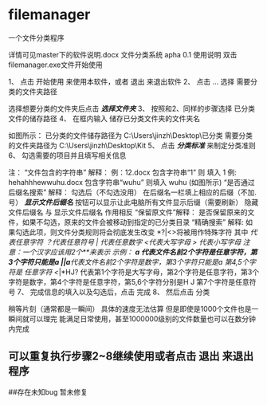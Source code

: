 # filemanager
一个文件分类程序

详情可见master下的软件说明.docx
                       文件分类系统 apha 0.1 使用说明
双击filemanager.exe文件开始使用

1、	点击  开始使用 来使用本软件，或者 退出 来退出软件
2、	点击 …  选择 需要分类的文件夹路径 
 
选择想要分类的文件夹后点击   ***选择文件夹***
3、	按照和2、同样的步骤选择 已分类文件的储存路径
4、	在框内输入 储存已分类文件夹的文件夹名
 
如图所示：
已分类的文件储存路径为
C:\Users\jinzh\Desktop\已分类
需要分类的文件夹路径为
C:\Users\jinzh\Desktop\Kit
5、	点击 ***分类标准*** 来制定分类准则
6、	勾选需要的项目并且填写相关信息
 
注：
“文件包含的字符串” 解释：
例：12.docx 包含字符串“1” 则 填入 1
例: hehahhhewwuhu.docx 包含字符串“wuhu” 则填入 wuhu (如图所示)
“是否通过后缀名搜索” 解释：
勾选后（不勾选没用）
在后缀名一栏填上相应的后缀（不加.号）
 ***显示文件后缀名***  按钮可以显示让此电脑所有文件显示后缀（需要刷新）
 隐藏文件后缀名  与 显示文件后缀名 作用相反
“保留原文件”解释：
是否保留原来的文件，如果不勾选，原来的文件会被移动到指定的已分类目录
“精确搜索”  解释:
如果勾选此项，则文件分类规则将会彻底发生改变
*?|<>将被用作特殊字符
其中 *代表任意字符
     ？代表任意符号
     | 代表任意数字
     <代表大写字母
     > 代表小写字母
注意：一个汉字应该用2个**来表示
示例：
**a  代表文件名前2个字符是任意字符，第3个字符只能是a
||a**代表文件名前2个字符是数字，第3个字符只能是a 第4,5个字符是 任意字符
<*|*HJ?  代表第1个字符是大写字母，第2个字符是任意字符，第3个字符是数字，第4个字符是任意字符，第5,6个字符分别是H J 第7个字符是任意符号
7、	完成信息的填入以及勾选后，点击 完成
8、	然后点击  分类 
 


稍等片刻（通常都是一瞬间）
具体的速度无法估算
但是即使是1000个文件也是一瞬间就可以理完
能满足日常使用，甚至1000000级别的文件数量也可以在数分钟内完成

可以重复执行步骤2~8继续使用或者点击 退出  来退出程序
----------------
##存在未知bug 暂未修复
